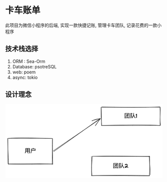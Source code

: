 # 卡车账单

此项目为微信小程序的后端, 实现一款快捷记账, 管理卡车团队, 记录花费的一款小程序

## 技术栈选择

1. ORM : Sea-Orm
2. Database: psotreSQL
3. web: poem
4. async: tokio

## 设计理念
![](./asserts/architecture.excalidraw.png)